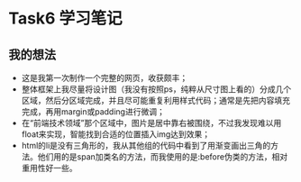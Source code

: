 # Task6 学习笔记
## 我的想法
- 这是我第一次制作一个完整的网页，收获颇丰；
- 整体框架上我尽量将设计图（我没有按照ps，纯粹从尺寸图上看的）分成几个区域，然后分区域完成，并且尽可能重复利用样式代码；通常是先把内容填充完成，再用margin或padding进行微调；
- 在“前端技术领域”那个区域中，图片是居中靠右被围绕，不过我发现难以用float来实现，智能找到合适的位置插入img达到效果；
- html的li是没有三角形的，我从其他组的代码中看到了用渐变画出三角的方法。他们用的是span加类名的方法，而我使用的是:before伪类的方法，相对重用性好一些。
